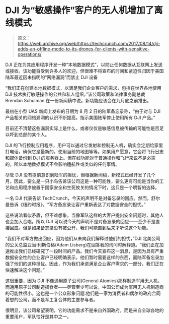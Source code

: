 # DJI 为“敏感操作”客户的无人机增加了离线模式

> 原文：<https://web.archive.org/web/https://techcrunch.com/2017/08/14/dji-adds-an-offline-mode-to-its-drones-for-clients-with-sensitive-operations/>

DJI 正在为其应用程序开发一种“本地数据模式”，以防止任何数据从互联网上发送或接收。该功能将受到许多人的欢迎，但很难不将宣布的时间和紧迫性归因于美国陆军最近因未指明的“网络漏洞”而禁止 DJI 设备

“我们正在创建本地数据模式，以满足我们企业客户的需求，包括在世界各地使用 DJI 技术执行敏感操作的公共和私人组织，”该公司政策和法律事务副总裁 Brendan Schulman 在一份新闻稿中说。新功能应该会在九月底之前推出。

最初在小型 UAS 新闻上发布的日期为 8 月 2 日的陆军备忘录称，“由于对与 DJI 产品相关的网络漏洞的认识不断提高，指示美国陆军停止使用所有 DJI 产品。”

目前还不清楚这些漏洞实际上是什么，或者仅仅是敏感信息被传输的可能性是否足以吓到总部的某个人。

DJI 的飞行控制应用程序，用户可以通过它发射和控制无人机，确实会定期给家里打电话，确保它是最新的，使用当前的地图等等。如果用户愿意，它会将飞行日志和媒体备份到 DJI 的服务器上。但在线功能对于普通操作和飞行来说不是必需的，所以本地数据模式不会影响适航性或类似的任何事情。

尽管 DJI 没有提前意识到陆军的担忧，但根据新闻稿，新模式已经开发了几个月。因此，要么是一只小鸟告诉该公司这是一种可能性，要么更有可能是当你的工艺和应用程序被置于国家安全和生死攸关的情况下时，这只是一个明智的选择。

一名 DJI 代表告诉 TechCrunch，今天的声明不是对备忘录的回应。然而，舒尔曼告诉《纽约时报》，“军方备忘录让客户重新表达了对数据安全的担忧。”

这些说法看似矛盾，但不难想象，当像军队这样的大客户提出安全问题时，其他人也会加入合唱。所以 DJI 可以说今天的声明不是对备忘录的回应——至少不是直接回应。但是如果备忘录没有被公开，我们可能直到后来才听说这个功能。

“我们不对军方做出回应，因为他们从未向我们解释过他们的担忧，”DJI 北美公司的公关总监亚当·利斯伯格(Adam Lisberg)在回答我的询问时解释道。“我们正在加速推出我们已经研究了一段时间的产品。我们今天宣布这一消息，是因为具有严重数据安全性的企业客户已经明确表示，他们暂时需要这样的东西，而陆军备忘录加强了他们的这种担忧。因此，作为我们承诺满足企业客户需求的一部分，我们正在快速解决这个问题。”

这很重要，因为 DJI 不像通用原子公司(General Atomics)那样制造军用无人机，而通用原子公司制造捕食者——尽管至少可以说，中国公司成为军用无人机制造商的可能性很小。这也是一个公众形象问题:他们是一家为消费者和偶尔的政府合同着想的公司，而不是军工复合体的主要参与者。

很明显，该公司希望表明，它的功能需求不是来自外国政府，而是来自全球各地的重要用户，军队恰好是其中之一。